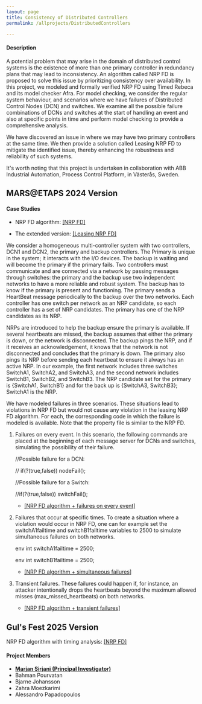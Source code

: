 ```yaml
---
layout: page
title: Consistency of Distributed Controllers
permalink: /allprojects/DistributedControllers

---
```


#### Description
A potential problem that may arise in the domain of distributed control systems is the existence of more than one primary controller in redundancy plans that may lead to inconsistency. An algorithm called NRP FD is proposed to solve this issue by prioritizing consistency over availability. 
In this project, we modeled and formally verified NRP FD using Timed Rebeca and its model checker Afra. 
For model checking, we consider the regular system behaviour, and scenarios where we have failures of Distributed Control Nodes (DCN) and switches. We examine all the possible failure combinations of DCNs and switches at the start of handling an event and also at specific points in time and perform model checking to provide a comprehensive analysis.

We have discovered an issue in where we may have two primary controllers at the same time. We then provide a solution called Leasing NRP FD to mitigate the identified issue, thereby enhancing the robustness and reliability of such systems. 

It's worth noting that this project is undertaken in collaboration with ABB Industrial Automation, Process Control Platform, in Västerås, Sweden.


## MARS@ETAPS 2024 Version 
#### Case Studies
* NRP FD algorithm: [ [NRP FD] ](/assets/projects/DistributedControllers/NRPFD.zip)
 
* The extended version: [ [Leasing NRP FD] ](/assets/projects/DistributedControllers/LeasingNRPFD.zip)

We consider a homogeneous multi-controller system with two controllers, DCN1 and DCN2, the primary and backup controllers. The Primary is unique in the system; it interacts with the I/O devices. The backup is waiting and will become the primary if the primary fails. Two controllers must communicate and are connected via a network by passing messages through switches: the primary and the backup use two independent networks to have a more reliable and robust system. The backup has to know if the primary is present and functioning. The primary sends a HeartBeat message periodically to the backup over the two networks. Each controller has one switch per network as an NRP candidate, so each controller has a set of NRP candidates. The primary has one of the NRP candidates as its NRP. 

NRPs are introduced to help the backup ensure the primary is available. If several heartbeats are missed, the backup assumes that either the primary is down, or the network is disconnected. The backup pings the NRP, and if it receives an acknowledgement, it knows that the network is not disconnected and concludes that the primary is down. The primary also pings its NRP  before sending each heartbeat to ensure it always has an active NRP.
In our example, the first network includes three switches SwitchA1, SwitchA2, and SwitchA3, and the second network includes  SwitchB1, SwitchB2, and SwitchB3. The NRP candidate set for the primary is {SwitchA1, SwitchB1} and for the back up is {SwitchA3, SwitchB3}; SwitchA1 is the NRP. 

We have modeled failures in three scenarios. These situations lead to violations in NRP FD but would not cause any violation in the leasing NRP FD algorithm. For each, the corresponding code in which the failure is modeled is available. Note that the property file is similar to the NRP FD. 

1. Failures on every event. In this scenario, the following commands are placed at the beginning of each message server for DCNs and switches, simulating the possibility of their failure. <!---(minor modifications also required, e.g. uncomment else and its corresponding "}" for each).--> 

      //Possible failure for a DCN:
  
      // if(?(true,false)) nodeFail();

      //Possible failure for a Switch:

      //if(?(true,false)) switchFail();

     * [ [NRP FD algorithm + failures on every event] ](/assets/projects/DistributedControllers/NRPFD-C2-FailuresonEachEvent.rebeca)

3. Failures that occur at specific times. To create a situation where a violation would occur in NRP FD, one can for example set the switchA1failtime and switchB1failtime variables to 2500 to simulate simultaneous failures on both networks. 

   env int switchA1failtime = 2500;
   
   env int switchB1failtime = 2500;

   * [ [NRP FD algorithm + simultaneous failures] ](/assets/projects/DistributedControllers/NRPFD-C7-switchA1andswitchB1FailsSimultaneouslyAtTime2500.rebeca)

5. Transient failures. These failures could happen if, for instance, an attacker intentionally drops the heartbeats beyond the maximum allowed misses (max_missed_heartbeats) on both networks.

    * [ [NRP FD algorithm + transient failures] ](/assets/projects/DistributedControllers/NRPFD-C8-TransientError.rebeca)
  
## Gul's Fest 2025 Version 
NRP FD algorithm with timing analysis: [ [NRP FD] ](/assets/projects/DistributedControllers/NRPFD-TimingAnalysis-GulFest.zip)
#### Project Members
* **<u>Marjan Sirjani (Principal Investigator)</u>**
* Bahman Pourvatan
* Bjarne Johansson
* Zahra Moezkarimi
* Alessandro Papadopoulos

